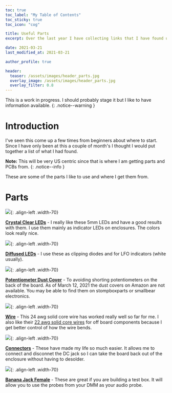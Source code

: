 ```yaml
---
toc: true
toc_label: "My Table of Contents"
toc_sticky: true
toc_icon: "cog"

title: Useful Parts
excerpt: Over the last year I have collecting links that I have found useful. Hopefully you will too.

date: 2021-03-21
last_modified_at: 2021-03-21

author_profile: true

header:
  teaser: /assets/images/header_parts.jpg
  overlay_image: /assets/images/header_parts.jpg
  overlay_filter: 0.8
---
```


This is a work in progress. I should probably stage it but I like to have information available.
{: .notice--warning }

# Introduction

I've seen this come up a few times from beginners about where to start. Since I have only been at this a couple of month's I thought I would put together a list of what I had found.

**Note:** This will be very US centric since that is where I am getting parts and PCBs from.
{: .notice--info }

These are some of the parts I like to use and where I get them from.

# Parts

[![](/assets/images/blog/parts/leds.jpg)](https://amzn.to/3lqP5P2){: .align-left .width-70}

**[Crystal Clear LEDs](https://amzn.to/3lqP5P2)** - I really like these 5mm LEDs and have a good results with them. I use them mainly as indicator LEDs on enclosures. The colors look really nice.

[![](/assets/images/blog/parts/ledsd.jpg)](https://amzn.to/30OLKzR){: .align-left .width-70}

**[Diffused LEDs](https://amzn.to/30OLKzR)** - I use these as clipping diodes and for LFO indicators (white usually).

[![](/assets/images/blog/parts/dustcover.jpg)](https://amzn.to/3bAyUu6){: .align-left .width-70}

**[Potentiometer Dust Cover](https://amzn.to/3bAyUu6)** - To avoiding shorting potentiometers on the back of the board. As of March 12, 2021 the dust covers on Amazon are not available. You may be able to find them on stompboxparts or smallbear electronics.

[![](/assets/images/blog/parts/wire.jpg)](https://amzn.to/3khYs33){: .align-left .width-70}

**[Wire](https://amzn.to/3khYs33)** - This 24 awg solid core wire has worked really well so far for me. I also like their [22 awg solid core wires](https://amzn.to/3bzI61L) for off board components because I get better control of how the wire bends.

[![](/assets/images/blog/parts/connector.jpg)](https://amzn.to/37IuHTZ){: .align-left .width-70}

**[Connectors](https://amzn.to/37IuHTZ)** - These have made my life so much easier. It allows me to connect and disconnet the DC jack so I can take the board back out of the enclosure without having to desolder.

[![](/assets/images/blog/parts/bananaf.jpg)](https://amzn.to/3cKjrbk){: .align-left .width-70}

**[Banana Jack Female](https://amzn.to/3cKjrbk)** - These are great if you are building a test box. It will allow you to use the probes from your DMM as your audio probe.

